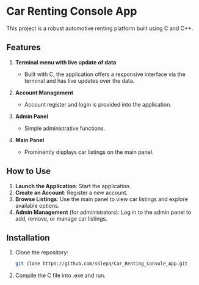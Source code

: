 # Car Renting Console App

This project is a robust automotive renting platform built using C and C++.

## Features

1. **Terminal menu with live update of data**
   - Built with C, the application offers a responsive interface via the terminal and has live updates over the data.

2. **Account Management**
   - Account register and login is provided into the application.

3. **Admin Panel**
   - Simple administrative functions.

4. **Main Panel**
   - Prominently displays car listings on the main panel.

## How to Use

1. **Launch the Application**: Start the application.
2. **Create an Account**: Register a new account.
3. **Browse Listings**: Use the main panel to view car listings and explore available options.
4. **Admin Management** (for administrators): Log in to the admin panel to add, remove, or manage car listings.

## Installation

1. Clone the repository:
   ```bash
   git clone https://github.com/sSlepa/Car_Renting_Console_App.git
    ```
2. Compile the C file into .exe and run.
